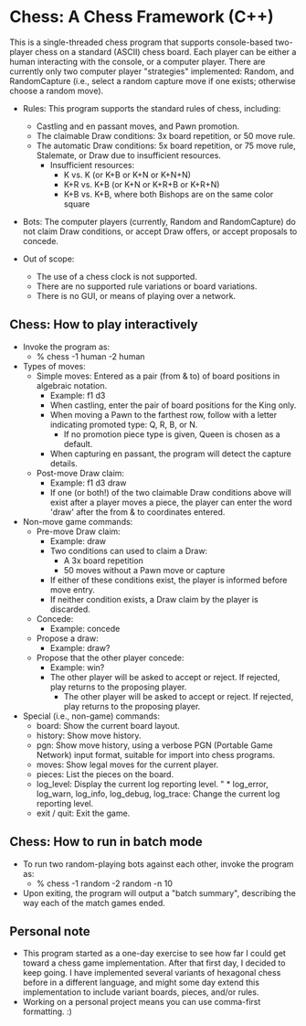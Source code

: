  # Chess: A Chess Framework (C++)

 This is a single-threaded chess program that supports console-based two-player chess on a standard (ASCII) chess board. Each player can be either a       human interacting with the console, or a computer player. There are currently only two computer player "strategies" implemented: Random, and              RandomCapture (i.e., select a random capture move if one exists; otherwise choose a random move).
 
 * Rules: This program supports the standard rules of chess, including:
   * Castling and en passant moves, and Pawn promotion.
   * The claimable Draw conditions: 3x board repetition, or 50 move rule.
   * The automatic Draw conditions: 5x board repetition, or 75 move rule, Stalemate, or Draw due to insufficient resources.
     * Insufficient resources:
       * K vs. K (or K+B or K+N or K+N+N)
       * K+R vs. K+B (or K+N or K+R+B or K+R+N)
       * K+B vs. K+B, where both Bishops are on the same color square
 
 * Bots: The computer players (currently, Random and RandomCapture) do not claim Draw conditions, or accept Draw offers, or accept proposals to concede.
 
 * Out of scope:
   * The use of a chess clock is not supported.
   * There are no supported rule variations or board variations.
   * There is no GUI, or means of playing over a network.
 
 ## Chess: How to play interactively
 * Invoke the program as:
   * % chess -1 human -2 human
 * Types of moves:
   * Simple moves: Entered as a pair (from & to) of board positions in algebraic notation.
     * Example: f1 d3 <Enter>
     * When castling, enter the pair of board positions for the King only.
     * When moving a Pawn to the farthest row, follow with a letter indicating promoted type:  Q, R, B, or N.
       * If no promotion piece type is given, Queen is chosen as a default.
     * When capturing en passant, the program will detect the capture details.
   * Post-move Draw claim:
     * Example: f1 d3 draw <Enter>
     * If one (or both!) of the two claimable Draw conditions above will exist after a player moves a piece,
       the player can enter the word 'draw' after the from & to coordinates entered.
 * Non-move game commands:
   * Pre-move Draw claim:
     * Example: draw <Enter>
     * Two conditions can used to claim a Draw:
       * A 3x board repetition
       * 50 moves without a Pawn move or capture
     * If either of these conditions exist, the player is informed before move entry.
     * If neither condition exists, a Draw claim by the player is discarded.
   * Concede:
     * Example: concede <Enter>
   * Propose a draw:
     * Example: draw? <Enter>
   * Propose that the other player concede:
     * Example: win? <Enter>
     * The other player will be asked to accept or reject. If rejected, play returns to the proposing player.
       * The other player will be asked to accept or reject. If rejected, play returns to the proposing player.
 * Special (i.e., non-game) commands:
   * board:   Show the current board layout.
   * history: Show move history.
   * pgn:     Show move history, using a verbose PGN (Portable Game Network) input format, suitable for import into chess programs.
   * moves:   Show legal moves for the current player.
   * pieces:  List the pieces on the board.
   * log_level: Display the current log reporting level.
        "  * log_error, log_warn, log_info, log_debug, log_trace: Change the current log reporting level.
   * exit / quit: Exit the game.
 
 ## Chess: How to run in batch mode
 * To run two random-playing bots against each other, invoke the program as:
   * % chess -1 random -2 random -n 10
 * Upon exiting, the program will output a "batch summary", describing the way each of the match games ended.
 
 ## Personal note
 * This program started as a one-day exercise to see how far I could get toward a chess game implementation. After that first day, I decided to keep going. I have implemented several variants of hexagonal chess before in a different language, and might some day extend this implementation to include variant boards, pieces, and/or rules.
 * Working on a personal project means you can use comma-first formatting.  :)
